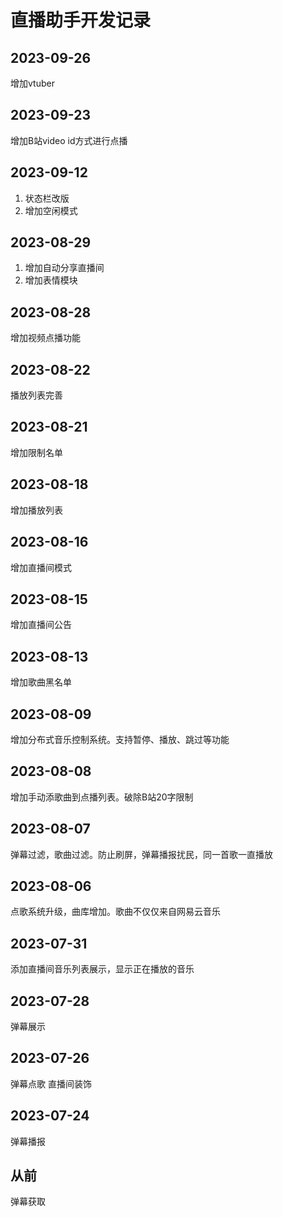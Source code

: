 # 直播助手开发记录
## 2023-09-26
增加vtuber

## 2023-09-23
增加B站video id方式进行点播

## 2023-09-12
1. 状态栏改版
2. 增加空闲模式

## 2023-08-29
1. 增加自动分享直播间
2. 增加表情模块

## 2023-08-28
增加视频点播功能

## 2023-08-22
播放列表完善

## 2023-08-21
增加限制名单

## 2023-08-18
增加播放列表

## 2023-08-16
增加直播间模式

## 2023-08-15
增加直播间公告

## 2023-08-13
增加歌曲黑名单

## 2023-08-09
增加分布式音乐控制系统。支持暂停、播放、跳过等功能

## 2023-08-08
增加手动添歌曲到点播列表。破除B站20字限制

## 2023-08-07
弹幕过滤，歌曲过滤。防止刷屏，弹幕播报扰民，同一首歌一直播放

## 2023-08-06
点歌系统升级，曲库增加。歌曲不仅仅来自网易云音乐

## 2023-07-31
添加直播间音乐列表展示，显示正在播放的音乐

## 2023-07-28
弹幕展示

## 2023-07-26
弹幕点歌
直播间装饰

## 2023-07-24
弹幕播报

## 从前
弹幕获取
